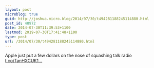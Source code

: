 ```yaml
---
layout: post
microblog: true
guid: http://joshua.micro.blog/2014/07/30/t494281188245114880.html
post_id: 40972
date: 2014-07-30T11:39:53+1100
lastmod: 2019-07-30T17:41:48+1100
type: post
url: /2014/07/30/t494281188245114880.html
---
```

Apple just put a few dollars on the nose of squashing talk radio [t.co/TanHXCUK1...](http://t.co/TanHXCUK1K)
